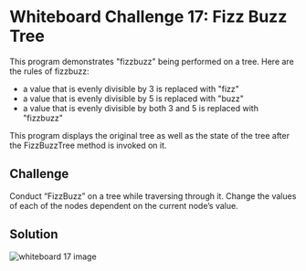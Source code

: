 # Whiteboard Challenge 17: Fizz Buzz Tree
This program demonstrates "fizzbuzz" being performed on a tree. 
Here are the rules of fizzbuzz:
- a value that is evenly divisible by 3 is replaced with "fizz"
- a value that is evenly divisible by 5 is replaced with "buzz"
- a value that is evenly divisible by both 3 and 5 is replaced with "fizzbuzz"

This program displays the original tree as well as 
the state of the tree after the FizzBuzzTree method is invoked on it.

## Challenge
Conduct “FizzBuzz” on a tree while traversing through it. 
Change the values of each of the nodes dependent on the current node’s value.

## Solution
![whiteboard 17 image](../../assets/FizzBuzzTree.jpg "Whiteboard Challenge 17 Solution")
